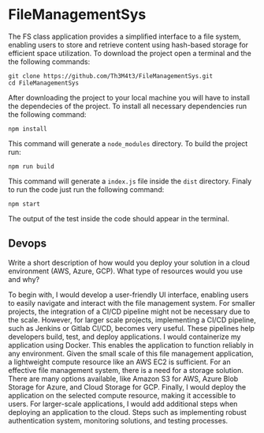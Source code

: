 # FileManagementSys
The FS class application provides a simplified interface to a file system, enabling users to store and retrieve content using hash-based storage for efficient space utilization.
To download the project open a terminal and the the following commands:
```
git clone https://github.com/Th3M4t3/FileManagementSys.git
cd FileManagementSys 
```
After downloading the project to your local machine you will have to install the dependecies of the project.
To install all necessary dependencies run the following command:
```
npm install 
```
This command will generate a `node_modules` directory.
To build the project run:
```
npm run build
```
This command will generate a `index.js` file inside the `dist` directory.
Finaly to run the code just run the following command:
```
npm start
```
The output of the test inside the code should appear in the terminal.

## Devops
Write a short description of how would you deploy your solution in a cloud environment (AWS, Azure, GCP). What type of resources would you use and why?

To begin with, I would develop a user-friendly UI interface, enabling users to easily navigate and interact with the file management system. For smaller projects, the integration of a CI/CD pipeline might not be necessary due to the scale. However, for larger scale projects, implementing a CI/CD pipeline, such as Jenkins or Gitlab CI/CD, becomes very useful. These pipelines help developers build, test, and deploy applications. I would containerize my application using Docker. This enables the application to function reliably in any environment. Given the small scale of this file management application, a lightweight compute resource like an AWS EC2 is sufficient. For an effective file management system, there is a need for a storage solution. There are many options available, like Amazon S3 for AWS, Azure Blob Storage for Azure, and Cloud Storage for GCP. Finally, I would deploy the application on the selected compute resource, making it accessible to users. For larger-scale applications, I would add additional steps when deploying an application to the cloud. Steps such as implementing robust authentication system, monitoring solutions, and testing processes.
